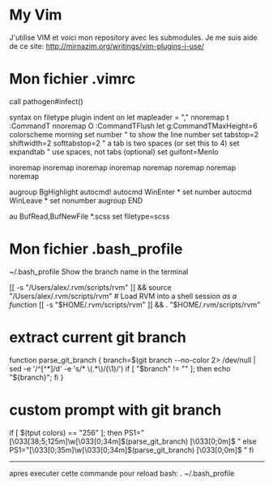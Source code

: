My Vim
=====

J'utilise VIM et voici mon repository avec les submodules.
Je me suis aide de ce site:
http://mirnazim.org/writings/vim-plugins-i-use/

Mon fichier .vimrc
=====
call pathogen#infect()

syntax on
filetype plugin indent on
let mapleader = ","
nnoremap <silent> <Leader>t :CommandT<CR>
nnoremap <silent> <Leader>O <Esc>:CommandTFlush<CR>
let g:CommandTMaxHeight=6
colorscheme morning
set number " to show the line number
set tabstop=2 shiftwidth=2 softtabstop=2 " a tab is two spaces (or set this to 4)
set expandtab " use spaces, not tabs (optional)
set guifont=Menlo

inoremap <Up> <NOP>
inoremap <Down> <NOP>
inoremap <Left> <NOP>
inoremap <Right> <NOP>
noremap <Up> <NOP>
noremap <Down> <NOP>
noremap <Left> <NOP>
noremap <Right> <NOP>

augroup BgHighlight
  autocmd!
  autocmd WinEnter * set number
  autocmd WinLeave * set nonumber
augroup END

au BufRead,BufNewFile *.scss set filetype=scss


Mon fichier .bash_profile
=====

~/.bash_profile
Show the branch name in the terminal

[[ -s "/Users/alex/.rvm/scripts/rvm" ]] && source "/Users/alex/.rvm/scripts/rvm" # Load RVM into a shell session *as a function*
[[ -s "$HOME/.rvm/scripts/rvm" ]] && . "$HOME/.rvm/scripts/rvm"
# extract current git branch
function parse_git_branch
{
  branch=$(git branch --no-color 2> /dev/null | sed -e '/^[^*]/d' -e 's/* \(.*\)/(\1)/')
  if [ "$branch" != "" ]; then
    echo "${branch}";
  fi
}

# custom prompt with git branch
if [ $(tput colors) == "256" ]; then
  PS1="\[\033[38;5;125m\]\w\[\033[0;34m\]\$(parse_git_branch) \[\033[0;0m\]\$ "
else
  PS1="\[\033[0;35m\]\w\[\033[0;34m\]\$(parse_git_branch) \[\033[0;0m\]\$ "
fi

-----
apres executer cette commande pour reload bash:
. ~/.bash_profile

